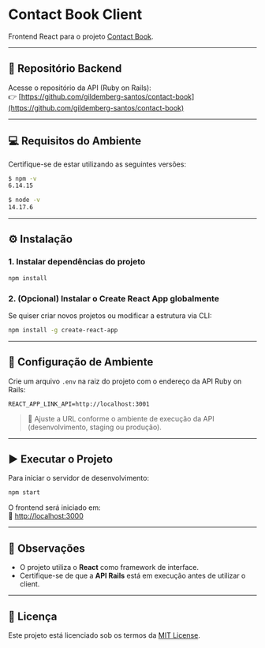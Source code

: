 # Contact Book Client

Frontend React para o projeto [Contact Book](https://github.com/gildemberg-santos/contact-book).

---

## 📁 Repositório Backend

Acesse o repositório da API (Ruby on Rails):  
👉 [https://github.com/gildemberg-santos/contact-book](https://github.com/gildemberg-santos/contact-book)

---

## 💻 Requisitos do Ambiente

Certifique-se de estar utilizando as seguintes versões:

```bash
$ npm -v
6.14.15

$ node -v
14.17.6
```

---

## ⚙️ Instalação

### 1. Instalar dependências do projeto

```bash
npm install
```

### 2. (Opcional) Instalar o Create React App globalmente

Se quiser criar novos projetos ou modificar a estrutura via CLI:

```bash
npm install -g create-react-app
```

---

## 🔐 Configuração de Ambiente

Crie um arquivo `.env` na raiz do projeto com o endereço da API Ruby on Rails:

```env
REACT_APP_LINK_API=http://localhost:3001
```

> 🔁 Ajuste a URL conforme o ambiente de execução da API (desenvolvimento, staging ou produção).

---

## ▶️ Executar o Projeto

Para iniciar o servidor de desenvolvimento:

```bash
npm start
```

O frontend será iniciado em:  
📍 [http://localhost:3000](http://localhost:3000)

---

## 📌 Observações

- O projeto utiliza o **React** como framework de interface.
- Certifique-se de que a **API Rails** está em execução antes de utilizar o client.

---

## 📄 Licença

Este projeto está licenciado sob os termos da [MIT License](https://opensource.org/licenses/MIT).
